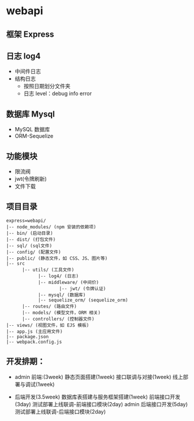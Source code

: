 # webapi

## 框架 Express

## 日志 log4

- 中间件日志
- 结构日志
  - 按照日期划分文件夹
  - 日志 level：debug info error

## 数据库 Mysql

- MySQL 数据库
- ORM-Sequelize

## 功能模块

- 限流阀
- jwt(令牌刷新)
- 文件下载

## 项目目录

```
express=webapi/
|-- node_modules/ (npm 安装的依赖项)
|-- bin/ (启动目录)
|-- dist/ (打包文件)
|-- sql/ (sql文件)
|-- config/ (配置文件)
|-- public/ (静态文件，如 CSS、JS、图片等)
|-- src
      |-- utils/ (工具文件)
            |-- log4/ (日志)
            |-- middleware/ (中间价)
                    |-- jwt/ (令牌认证)
            |-- mysql/ (数据库)
            |-- sequelize_orm/ (sequelize_orm)
      |-- routes/ (路由文件)
      |-- models/ (模型文件，ORM 相关)
      |-- controllers/ (控制器文件)
|-- views/ (视图文件，如 EJS 模板)
|-- app.js (主应用文件)
|-- package.json
|-- webpack.config.js
```

## 开发排期：

- admin 前端:(3week)
  静态页面搭建(1week)
  接口联调与对接(1week)
  线上部署与调试(1week)

- 后端开发(3.5week)
  数据库表搭建与服务框架搭建(1week)
  前端接口开发(3day)
  测试部署上线联调-前端接口模块(2day)
  admin 后端接口开发(5day)
  测试部署上线联调-后端接口模块(2day)
